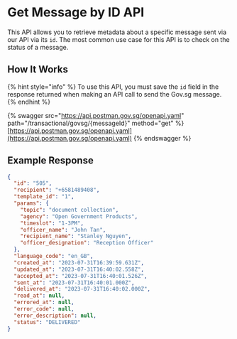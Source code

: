 # Get Message by ID API

This API allows you to retrieve metadata about a specific message sent via our API via its `id`. The most common use case for this API is to check on the status of a message.

## How It Works

{% hint style="info" %}
To use this API, you must save the `id` field in the response returned when making an API call to send the Gov.sg message.
{% endhint %}

{% swagger src="https://api.postman.gov.sg/openapi.yaml" path="/transactional/govsg/{messageId}" method="get" %}
[https://api.postman.gov.sg/openapi.yaml](https://api.postman.gov.sg/openapi.yaml)
{% endswagger %}

## Example Response

```json
{
  "id": "505",
  "recipient": "+6581489408",
  "template_id": "1",
  "params": {
    "topic": "document collection",
    "agency": "Open Government Products",
    "timeslot": "1-3PM",
    "officer_name": "John Tan",
    "recipient_name": "Stanley Nguyen",
    "officer_designation": "Reception Officer"
  },
  "language_code": "en_GB",
  "created_at": "2023-07-31T16:39:59.631Z",
  "updated_at": "2023-07-31T16:40:02.558Z",
  "accepted_at": "2023-07-31T16:40:01.526Z",
  "sent_at": "2023-07-31T16:40:01.000Z",
  "delivered_at": "2023-07-31T16:40:02.000Z",
  "read_at": null,
  "errored_at": null,
  "error_code": null,
  "error_description": null,
  "status": "DELIVERED"
}
```
